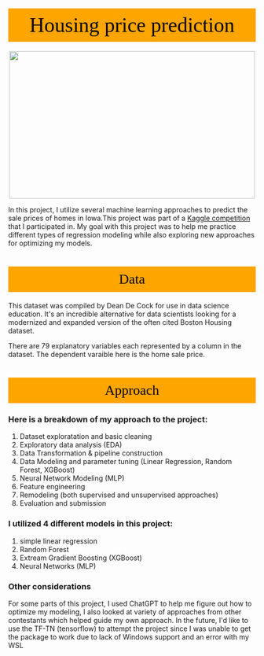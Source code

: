 # <p style="padding:10px;background-color:orange;margin:0;color:black;font-family:newtimeroman;font-size:150%;text-align:center;border: 15px 50px;overflow:hidden;font-weight:500">Housing price prediction</p>

<p style="text-align:center; ">
<img src= "https://images.all-free-download.com/images/graphiclarge/real_estate_broker_job_design_element_businessman_house_sketch_cartoon_design_6921617.jpg" style='width: 500px; height: 300px;'>
</p>

<p style="text-align:justify; ">
    
In this project, I utilize several machine learning approaches to predict the sale prices of homes in Iowa.This project was part of a [Kaggle competition](https://www.kaggle.com/competitions/house-prices-advanced-regression-techniques/overview) that I participated in. My goal with this project was to help me practice different types of regression modeling while also exploring new approaches for optimizing my models. 
</p> 


# <p style="padding:10px;background-color:orange;margin:0;color:black;font-family:newtimeroman;font-size:100%;text-align:center;border: 15px 50px;overflow:hidden;font-weight:500">Data</p>

This dataset was compiled by Dean De Cock for use in data science education. It's an incredible alternative for data scientists looking for a modernized and expanded version of the often cited Boston Housing dataset. 

There are 79 explanatory variables each represented by a column in the dataset. The dependent varaible here is the home sale price. 


# <p style="padding:10px;background-color:orange;margin:0;color:black;font-family:newtimeroman;font-size:100%;text-align:center;border: 15px 50px;overflow:hidden;font-weight:500">Approach</p>

### Here is a breakdown of my approach to the project:

1. Dataset exploratation and basic cleaning
2. Exploratory data analysis (EDA)
3. Data Transformation & pipeline construction
4. Data Modeling and parameter tuning (Linear Regression, Random Forest, XGBoost)
5. Neural Network Modeling (MLP)
6. Feature engineering
7. Remodeling (both supervised and unsupervised approaches) 
8. Evaluation and submission

### I utilized 4 different models in this project:
1. simple linear regression
2. Random Forest
3. Extream Gradient Boosting (XGBoost)
4. Neural Networks (MLP)

### Other considerations 

For some parts of this project, I used ChatGPT to help me figure out how to optimize my modeling, I also looked at variety of approaches from other contestants which helped guide my own approach. In the future, I'd like to use the TF-TN (tensorflow) to attempt the project since I was unable to get the package to work due to lack of Windows support and an error with my WSL
